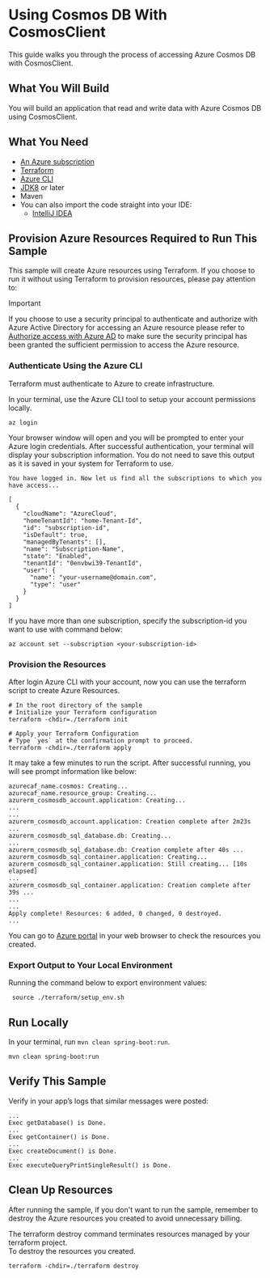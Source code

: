 # Using Cosmos DB With CosmosClient

This guide walks you through the process of accessing Azure Cosmos DB with CosmosClient.

## What You Will Build
You will build an application that read and write data with Azure Cosmos DB using CosmosClient.

## What You Need

- [An Azure subscription](https://azure.microsoft.com/free/)
- [Terraform](https://www.terraform.io/)
- [Azure CLI](https://docs.microsoft.com/cli/azure/install-azure-cli)
- [JDK8](https://www.oracle.com/java/technologies/downloads/) or later
- Maven
- You can also import the code straight into your IDE:
    - [IntelliJ IDEA](https://www.jetbrains.com/idea/download)

## Provision Azure Resources Required to Run This Sample
This sample will create Azure resources using Terraform. If you choose to run it without using Terraform to provision resources, please pay attention to:
> [!IMPORTANT]  
> If you choose to use a security principal to authenticate and authorize with Azure Active Directory for accessing an Azure resource
> please refer to [Authorize access with Azure AD](https://microsoft.github.io/spring-cloud-azure/docs/current/reference/html/index.html#authorize-access-with-azure-active-directory) to make sure the security principal has been granted the sufficient permission to access the Azure resource.

### Authenticate Using the Azure CLI
Terraform must authenticate to Azure to create infrastructure.

In your terminal, use the Azure CLI tool to setup your account permissions locally.

```shell
az login
```

Your browser window will open and you will be prompted to enter your Azure login credentials. After successful authentication, your terminal will display your subscription information. You do not need to save this output as it is saved in your system for Terraform to use.

```shell
You have logged in. Now let us find all the subscriptions to which you have access...

[
  {
    "cloudName": "AzureCloud",
    "homeTenantId": "home-Tenant-Id",
    "id": "subscription-id",
    "isDefault": true,
    "managedByTenants": [],
    "name": "Subscription-Name",
    "state": "Enabled",
    "tenantId": "0envbwi39-TenantId",
    "user": {
      "name": "your-username@domain.com",
      "type": "user"
    }
  }
]
```

If you have more than one subscription, specify the subscription-id you want to use with command below:
```shell
az account set --subscription <your-subscription-id>
```

### Provision the Resources

After login Azure CLI with your account, now you can use the terraform script to create Azure Resources.

```shell
# In the root directory of the sample
# Initialize your Terraform configuration
terraform -chdir=./terraform init

# Apply your Terraform Configuration
# Type `yes` at the confirmation prompt to proceed.
terraform -chdir=./terraform apply

```

It may take a few minutes to run the script. After successful running, you will see prompt information like below:

```shell
azurecaf_name.cosmos: Creating...
azurecaf_name.resource_group: Creating...
azurerm_cosmosdb_account.application: Creating...
...
...
azurerm_cosmosdb_account.application: Creation complete after 2m23s ...
azurerm_cosmosdb_sql_database.db: Creating...
...
azurerm_cosmosdb_sql_database.db: Creation complete after 40s ...
azurerm_cosmosdb_sql_container.application: Creating...
azurerm_cosmosdb_sql_container.application: Still creating... [10s elapsed]
...
azurerm_cosmosdb_sql_container.application: Creation complete after 39s ...
...
...
Apply complete! Resources: 6 added, 0 changed, 0 destroyed.
...
```

You can go to [Azure portal](https://ms.portal.azure.com/) in your web browser to check the resources you created.

### Export Output to Your Local Environment
Running the command below to export environment values:

```shell
 source ./terraform/setup_env.sh
```

## Run Locally

In your terminal, run `mvn clean spring-boot:run`.


```shell
mvn clean spring-boot:run
```

## Verify This Sample  
Verify in your app’s logs that similar messages were posted:
```shell
...
Exec getDatabase() is Done.
...
Exec getContainer() is Done.
...
Exec createDocument() is Done.
...
Exec executeQueryPrintSingleResult() is Done.

```


## Clean Up Resources
After running the sample, if you don't want to run the sample, remember to destroy the Azure resources you created to avoid unnecessary billing.

The terraform destroy command terminates resources managed by your terraform project.   
To destroy the resources you created.

```shell
terraform -chdir=./terraform destroy
```
